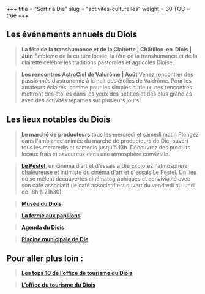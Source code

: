 +++
title = "Sortir à Die"
slug = "activites-culturelles"
weight = 30
TOC = true
+++

## Les événements annuels du Diois
>**La fête de la transhumance et de la Clairette | Châtillon-en-Diois | Juin**
Emblème de la culture locale, la fête de la transhumance et de la clairette célèbre les traditions pastorales et agricoles Dioise.

>**Les rencontres AstroCiel de Valdrôme | Août** 
Venez rencontrer des passionnés d’astronomie à la nuit des étoiles de Valdrôme. Pour les amateurs éclairés, comme pour les simples curieux, ces rencontres mettront des étoiles dans les yeux des petit.es et des plus grand.es avec des activités réparties sur plusieurs jours.

## Les lieux notables du Diois

>**Le marché de producteurs** tous les mercredi et samedi matin
Plongez dans l'ambiance animée du marché de producteurs de Die, ouvert tous les mercredis et samedis jusqu'à 13h. Découvrez des produits locaux frais et savoureux dans une atmosphère conviviale.


>[**Le Pestel**](https://cinema-le-pestel.fr/), un cinéma d’art et d’essais à Die 
Explorez l'atmosphère chaleureuse et intimiste du cinéma d'art et d'essais Le Pestel. Un lieu où se mêlent découvertes cinématographiques et convivialité avec son café associatif (le café associatif est ouvert du vendredi au lundi de 18h à 21h30).

>[**Musée du Diois**](https://www.museededie.org/)

>[**La ferme aux papillons**](https://www.jardin-decouvertes.com/)

>[**Agenda du Diois**](https://www.diois-tourisme.com/fr/a-voir-a-faire/actudiois/agenda/)

>[**Piscine municipale de Die**](https://www.diois-tourisme.com/noesit/!/fiche/piscine-municipale-198909/)

## Pour aller plus loin :

>[**Les tops 10 de l’office de tourisme du Diois**](https://www.diois-tourisme.com/fr/pays-diois/les-top10-du-pays-diois/)

>[**L’office du tourisme du Diois**](https://www.diois-tourisme.com)
